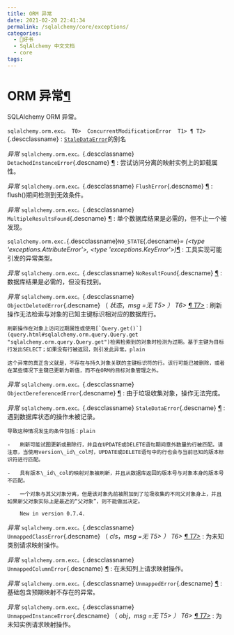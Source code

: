 ```yaml
---
title: ORM 异常
date: 2021-02-20 22:41:34
permalink: /sqlalchemy/core/exceptions/
categories:
  - 📖好书
  - SqlAlchemy 中文文档
  - core
tags:
---
```

ORM 异常[¶](#module-sqlalchemy.orm.exc "Permalink to this headline")
===================================================================

SQLAlchemy ORM 异常。

`sqlalchemy.orm.exc。 T0>  ConcurrentModificationError  T1> ¶ T2>`{.descclassname}
:   [`StaleDataError`](#sqlalchemy.orm.exc.StaleDataError "sqlalchemy.orm.exc.StaleDataError")的别名

*异常* `sqlalchemy.orm.exc。`{.descclassname} `DetachedInstanceError`{.descname} [¶](#sqlalchemy.orm.exc.DetachedInstanceError "Permalink to this definition")
:   尝试访问分离的映射实例上的卸载属性。

*异常* `sqlalchemy.orm.exc。`{.descclassname} `FlushError`{.descname} [¶](#sqlalchemy.orm.exc.FlushError "Permalink to this definition")
:   flush()期间检测到无效条件。

*异常* `sqlalchemy.orm.exc。`{.descclassname} `MultipleResultsFound`{.descname} [¶](#sqlalchemy.orm.exc.MultipleResultsFound "Permalink to this definition")
:   单个数据库结果是必需的，但不止一个被发现。

 `sqlalchemy.orm.exc.`{.descclassname}`NO_STATE`{.descname}*= (\<type 'exceptions.AttributeError'\>, \<type 'exceptions.KeyError'\>)*[¶](#sqlalchemy.orm.exc.NO_STATE "Permalink to this definition")
:   工具实现可能引发的异常类型。

*异常* `sqlalchemy.orm.exc。`{.descclassname} `NoResultFound`{.descname} [¶](#sqlalchemy.orm.exc.NoResultFound "Permalink to this definition")
:   数据库结果是必需的，但没有找到。

*异常* `sqlalchemy.orm.exc。`{.descclassname} `ObjectDeletedError`{.descname} （ *状态*，*msg =无 T5\> ） T6\> [¶ T7\>](#sqlalchemy.orm.exc.ObjectDeletedError "Permalink to this definition")*
:   刷新操作无法检索与对象的已知主键标识相对应的数据库行。

    刷新操作在对象上访问过期属性或使用[`Query.get()`](query.html#sqlalchemy.orm.query.Query.get "sqlalchemy.orm.query.Query.get")检索检索到的对象时检测为过期。基于主键为目标行发出SELECT；如果没有行被返回，则引发此异常。plain

    这个异常的真正含义就是，不存在与持久对象关联的主键标识符的行。该行可能已被删除，或者在某些情况下主键已更新为新值，而不在ORM的目标对象管理之外。

*异常* `sqlalchemy.orm.exc。`{.descclassname} `ObjectDereferencedError`{.descname} [¶](#sqlalchemy.orm.exc.ObjectDereferencedError "Permalink to this definition")
:   由于垃圾收集对象，操作无法完成。

*异常* `sqlalchemy.orm.exc。`{.descclassname} `StaleDataError`{.descname} [¶](#sqlalchemy.orm.exc.StaleDataError "Permalink to this definition")
:   遇到数据库状态的操作未被记录。

    导致这种情况发生的条件包括：plain

    -   刷新可能试图更新或删除行，并且在UPDATE或DELETE语句期间意外数量的行被匹配。请注意，当使用version\_id\_col时，UPDATE或DELETE语句中的行也会与当前已知的版本标识符进行匹配。

    -   具有版本\_id\_col的映射对象被刷新，并且从数据库返回的版本号与对象本身的版本号不匹配。

    -   一个对象与其父对象分离，但是该对象先前被附加到了垃圾收集的不同父对象身上，并且如果新父对象实际上是最近的“父对象”，则不能做出决定。

        New in version 0.7.4.

*异常* `sqlalchemy.orm.exc。`{.descclassname} `UnmappedClassError`{.descname} （ *cls*，*msg =无 T5\> ） T6\> [¶ T7\>](#sqlalchemy.orm.exc.UnmappedClassError "Permalink to this definition")*
:   为未知类别请求映射操作。

*异常* `sqlalchemy.orm.exc。`{.descclassname} `UnmappedColumnError`{.descname} [¶](#sqlalchemy.orm.exc.UnmappedColumnError "Permalink to this definition")
:   在未知列上请求映射操作。

*异常* `sqlalchemy.orm.exc。`{.descclassname} `UnmappedError`{.descname} [¶](#sqlalchemy.orm.exc.UnmappedError "Permalink to this definition")
:   基础包含预期映射不存在的异常。

*异常* `sqlalchemy.orm.exc。`{.descclassname} `UnmappedInstanceError`{.descname} （ *obj*，*msg =无 T5\> ） T6\> [¶ T7\>](#sqlalchemy.orm.exc.UnmappedInstanceError "Permalink to this definition")*
:   为未知实例请求映射操作。


